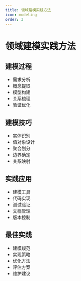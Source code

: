 ```yaml
---
title: 领域建模实践方法
icon: modeling
order: 3
---
```


# 领域建模实践方法

## 建模过程
- 需求分析
- 概念提取
- 模型构建
- 关系梳理
- 验证优化

## 建模技巧
- 实体识别
- 值对象设计
- 聚合划分
- 边界确定
- 关系映射

## 实践应用
- 建模工具
- 代码实现
- 测试验证
- 文档管理
- 版本控制

## 最佳实践
- 建模规范
- 实现策略
- 优化方法
- 评估方案
- 维护建议
